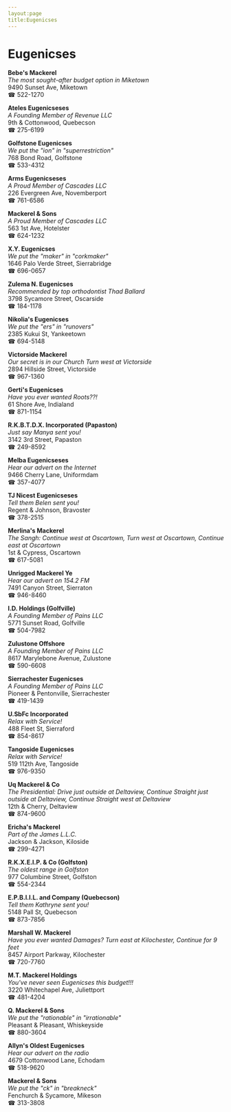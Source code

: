 ```yaml
---
layout:page
title:Eugenicses
---
```

# Eugenicses

**Bebe's Mackerel**  
_The most sought-after budget option in Miketown_  
9490 Sunset Ave, Miketown  
☎ 522-1270



**Ateles Eugenicseses**  
_A Founding Member of Revenue LLC_  
9th & Cottonwood, Quebecson  
☎ 275-6199



**Golfstone Eugenicses**  
_We put the "ion" in "superrestriction"_  
768 Bond Road, Golfstone  
☎ 533-4312



**Arms Eugenicseses**  
_A Proud Member of Cascades LLC_  
226 Evergreen Ave, Novemberport  
☎ 761-6586



**Mackerel & Sons**  
_A Proud Member of Cascades LLC_  
563 1st Ave, Hotelster  
☎ 624-1232



**X.Y. Eugenicses**  
_We put the "maker" in "corkmaker"_  
1646 Palo Verde Street, Sierrabridge  
☎ 696-0657



**Zulema N. Eugenicses**  
_Recommended by top orthodontist Thad Ballard_  
3798 Sycamore Street, Oscarside  
☎ 184-1178



**Nikolia's Eugenicses**  
_We put the "ers" in "runovers"_  
2385 Kukui St, Yankeetown  
☎ 694-5148



**Victorside Mackerel**  
_Our secret is in our Church 
Turn west at Victorside_  
2894 Hillside Street, Victorside  
☎ 967-1360



**Gerti's Eugenicses**  
_Have you ever wanted Roots??!_  
61 Shore Ave, Indialand  
☎ 871-1154



**R.K.B.T.D.X. Incorporated (Papaston)**  
_Just say Manya sent you!_  
3142 3rd Street, Papaston  
☎ 249-8592



**Melba Eugenicseses**  
_Hear our advert on the Internet_  
9466 Cherry Lane, Uniformdam  
☎ 357-4077



**TJ Nicest Eugenicseses**  
_Tell them Belen sent you!_  
Regent & Johnson, Bravoster  
☎ 378-2515



**Merlina's Mackerel**  
_The Sangh: Continue west at Oscartown, Turn west at Oscartown, Continue east at Oscartown_  
1st & Cypress, Oscartown  
☎ 617-5081



**Unrigged Mackerel Ye**  
_Hear our advert on 154.2 FM_  
7491 Canyon Street, Sierraton  
☎ 946-8460



**I.D. Holdings (Golfville)**  
_A Founding Member of Pains LLC_  
5771 Sunset Road, Golfville  
☎ 504-7982



**Zulustone Offshore**  
_A Founding Member of Pains LLC_  
8617 Marylebone Avenue, Zulustone  
☎ 590-6608



**Sierrachester Eugenicses**  
_A Founding Member of Pains LLC_  
Pioneer & Pentonville, Sierrachester  
☎ 419-1439



**U.SbFc Incorporated**  
_Relax with Service!_  
488 Fleet St, Sierraford  
☎ 854-8617



**Tangoside Eugenicses**  
_Relax with Service!_  
519 112th Ave, Tangoside  
☎ 976-9350



**Uq Mackerel & Co**  
_The Presidential: Drive just outside at Deltaview, Continue Straight just outside at Deltaview, Continue Straight west at Deltaview_  
12th & Cherry, Deltaview  
☎ 874-9600



**Ericha's Mackerel**  
_Part of the James L.L.C._  
Jackson & Jackson, Kiloside  
☎ 299-4271



**R.K.X.E.I.P. & Co (Golfston)**  
_The oldest range in Golfston_  
977 Columbine Street, Golfston  
☎ 554-2344



**E.P.B.I.I.L. and Company (Quebecson)**  
_Tell them Kathryne sent you!_  
5148 Pall St, Quebecson  
☎ 873-7856



**Marshall W. Mackerel**  
_Have you ever wanted Damages? 
Turn east at Kilochester, Continue for 9 feet_  
8457 Airport Parkway, Kilochester  
☎ 720-7760



**M.T. Mackerel Holdings**  
_You've never seen Eugenicses this budget!!!_  
3220 Whitechapel Ave, Juliettport  
☎ 481-4204



**Q. Mackerel & Sons**  
_We put the "rationable" in "irrationable"_  
Pleasant & Pleasant, Whiskeyside  
☎ 880-3604



**Allyn's Oldest Eugenicses**  
_Hear our advert on the radio_  
4679 Cottonwood Lane, Echodam  
☎ 518-9620



**Mackerel & Sons**  
_We put the "ck" in "breakneck"_  
Fenchurch & Sycamore, Mikeson  
☎ 313-3808



